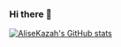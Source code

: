### Hi there 👋

<!--
**alisekazah/alisekazah** is a ✨ _special_ ✨ repository because its `README.md` (this file) appears on your GitHub profile.

Here are some ideas to get you started:

- 🔭 I’m currently working on ...
- 🌱 I’m currently learning ...
- 👯 I’m looking to collaborate on ...
- 🤔 I’m looking for help with ...
- 💬 Ask me about ...
- 📫 How to reach me: ...
- 😄 Pronouns: ...
- ⚡ Fun fact: ...
-->

[![AliseKazah's GitHub stats](https://github-readme-stats.vercel.app/api?username=alisekazah)](https://github.com/alisekazah/github-readme-stats)
